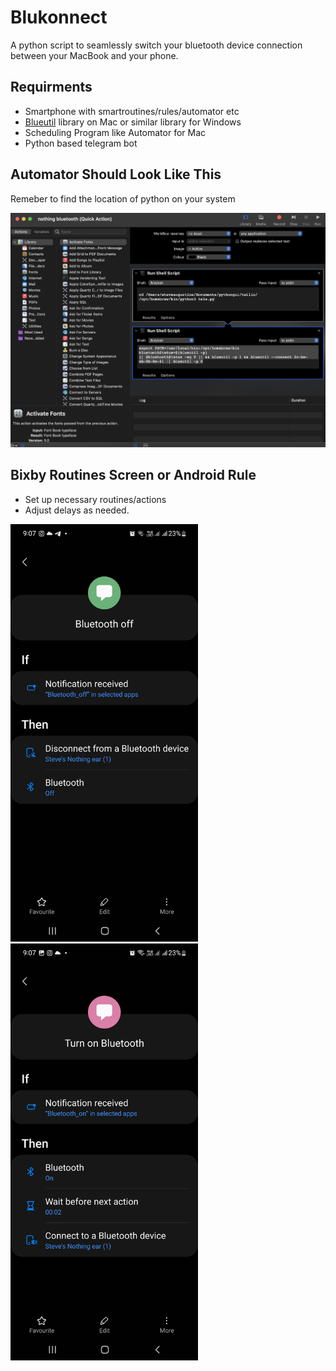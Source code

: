 # Blukonnect
A python script to seamlessly switch your bluetooth device connection between your MacBook and your phone.

## Requirments
* Smartphone with smartroutines/rules/automator etc
* [Blueutil](https://github.com/toy/blueutil) library on Mac or similar library for Windows
* Scheduling Program like Automator for Mac
* Python based telegram bot



## Automator Should Look Like This
Remeber to find the location of python on your system


![automator](https://github.com/steveaugustine/Blukonnect/blob/main/Automator.png)


## Bixby Routines Screen or Android Rule 
* Set up necessary routines/actions
* Adjust delays as needed.



<img src="https://github.com/steveaugustine/Blukonnect/blob/07057b6e05783e27c8ef164039f681427d38fb55/Screenshot_20220906-210743_Bixby%20Routines.jpg" width="300">

<img src="https://github.com/steveaugustine/Blukonnect/blob/460acaeb0761cfb34900f7ee71fc92ffe37819a0/Screenshot_20220906-210749_Bixby%20Routines.jpg" width="300">




